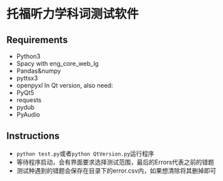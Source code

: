 # 托福听力学科词测试软件
## Requirements
* Python3
* Spacy with eng_core_web_lg
* Pandas&numpy
* pyttsx3
* openpyxl
In Qt version, also need: 
* PyQt5
* requests
* pydub
* PyAudio
## Instructions
* `python test.py`或者`python QtVersion.py`运行程序
* 等待程序启动，会有界面要求选择测试范围，最后的Errors代表之前的错题
* 测试种遇到的错题会保存在目录下的error.csv内，如果想清除将其删掉即可
